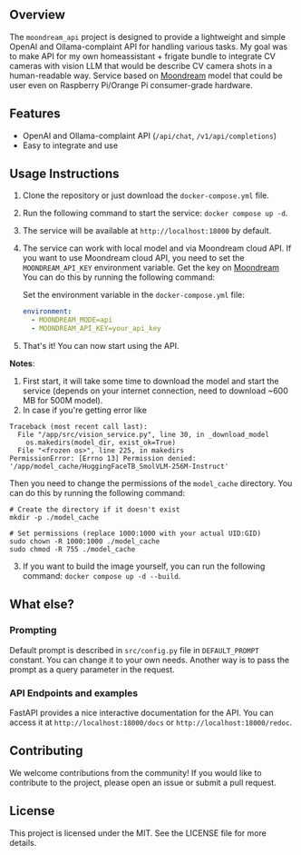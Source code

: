 ## Overview
The `moondream_api` project is designed to provide a lightweight and simple  OpenAI and Ollama-complaint API for handling various tasks. My goal was to make API for my own homeassistant + frigate bundle to integrate CV cameras with vision LLM that would be describe CV camera shots in a human-readable way. Service based on [Moondream](https://github.com/vikhyat/moondream) model that could be user even on Raspberry Pi/Orange Pi consumer-grade hardware.

## Features
- OpenAI and Ollama-complaint API (`/api/chat`, `/v1/api/completions`)
- Easy to integrate and use

## Usage Instructions
1. Clone the repository or just download the `docker-compose.yml` file.
2. Run the following command to start the service: `docker compose up -d`.
3. The service will be available at `http://localhost:18000` by default.
4. The service can work with local model and via Moondream cloud API. If you want to use Moondream cloud API, you need to set the `MOONDREAM_API_KEY` environment variable. Get the key on [Moondream](https://moondream.ai/c/cloud/api-keys) You can do this by running the following command:

   Set the environment variable in the `docker-compose.yml` file:
   ```yaml
   environment:
     - MOONDREAM_MODE=api
     - MOONDREAM_API_KEY=your_api_key
   ```
5. That's it! You can now start using the API.

**Notes**:

1. First start, it will take some time to download the model and start the service (depends on your internet connection, need to download ~600 MB for 500M model).
2. In case if you're getting error like
```
Traceback (most recent call last):
  File "/app/src/vision_service.py", line 30, in _download_model
    os.makedirs(model_dir, exist_ok=True)
  File "<frozen os>", line 225, in makedirs
PermissionError: [Errno 13] Permission denied: '/app/model_cache/HuggingFaceTB_SmolVLM-256M-Instruct'
```
Then you need to change the permissions of the `model_cache` directory. You can do this by running the following command:
```
# Create the directory if it doesn't exist
mkdir -p ./model_cache

# Set permissions (replace 1000:1000 with your actual UID:GID)
sudo chown -R 1000:1000 ./model_cache
sudo chmod -R 755 ./model_cache
```

3. If you want to build the image yourself, you can run the following command: `docker compose up -d --build`.

## What else?

### Prompting

Default prompt is described in `src/config.py` file in `DEFAULT_PROMPT` constant. You can change it to your own needs. Another way is to pass the prompt as a query parameter in the request.

### API Endpoints and examples

FastAPI provides a nice interactive documentation for the API. You can access it at `http://localhost:18000/docs` or `http://localhost:18000/redoc`.

## Contributing
We welcome contributions from the community! If you would like to contribute to the project, please open an issue or submit a pull request.

## License
This project is licensed under the MIT. See the LICENSE file for more details.